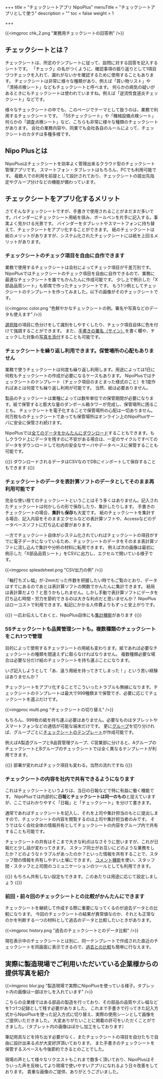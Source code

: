 +++
title = "チェックシートアプリ NipoPlus"
menuTitle = "チェックシートアプリとして使う"
description = ""
toc = false
weight = 1

+++

{{<imgproc chk_2.png "業務用チェックシートの回答例" />}}

## チェックシートとは？

チェックシートは、所定のテンプレートに従って、設問に対する回答を記入するシートです。
「チェック」の名がつくように、確認事項の振り返りとして1項目づつチェックを入れて、漏れがないかを確認するために使用することもあります。
チェックシートは非常に様々な種類があり、例えば「買い物リスト」や「清掃点検シート」などもチェックシートと呼べます。
何らかの病気の疑いがあるときにもチェックシートは使われていますね。例えば「逆流性食道炎チェックシート」などです。

様々なチェックシートの中でも、このページでテーマとして扱うのは、業務で利用するチェックシートです。
「5Sチェックシート」や「機械設備点検シート」何らかの「調査点検シート」など、こちらも非常に様々な種類のチェックシートがあります。
会社の業務内容や、同業でも会社各自のルールによって、チェックシートのカタチは多種多様です。

## Nipo Plusとは

NipoPlusはチェックシートを効率よく管理出来るクラウド型のチェックシート管理アプリです。
スマートフォン・タブレットはもちろん、PCでも利用可能です。
複数人での利用を前提として設計されており、チェックシートの提出先指定やグループ分けなどの機能が備わっています。

## チェックシートをアプリ化するメリット

さてそんなチェックシートですが、手書きで使用されることがまだまだ多いです。バインダーにチェックシート用紙を挟み、ボールペンを片手に記入する。事実よく見かける光景です。
バインダーをタブレットやスマートフォンに持ち替えて、チェックシートをアプリ化することができます。
紙のチェックシートは紙のメリットがありますが、システム化されたチェックシートには紙を上回るメリットがあります。

### チェックシートのチェック項目を自由に自作できます

業務で使用するチェックシートは会社によってチェック項目が千差万別です。NipoPlusではチェックシートのチェック項目を自由に自作できるので、業務に最適なチェックシートを誰でもかんたんに作成可能です。
少し上で例示した「X部品品質シート」も即席で作ったチェックシートです。
もう1つ例としてチェックシートのテンプレートを作ってみました。以下の画像がそのチェックシートです。

{{<imgproc color.png "色鮮やかなチェックシートの例。署名や写真などのデータも使えます" />}}

[選択肢](/org/groupsetting/template/select/)の項目に色分けをして識別をしやすくしたり、チェック項目自体に色を付けて強調することができます。
また、[手書きの署名（サイン）](/org/groupsetting/template/sign/)を書く欄や、チェックした対象の[写真を添付](/org/groupsetting/template/picture/)することも可能です。

### チェックシートを繰り返し利用できます。保管場所の心配もありません

業務で使うチェックシートは何度も繰り返し利用します。用途によっては1日に何枚もチェックシートの作成が必要になるケースもあります。
NipoPlusではチェックシートのテンプレート（チェック項目のまとまった様式のこと）を1度作ればあとは何度でも繰り返し利用が可能です。
当然、紙は必要ありません。

製品のチェックシートは業種によっては数年単位での保管期間が必要になります。紙で保管すると膨大な量のダンボール箱タワーが完成し、保管場所に困ることも。
チェックシートを電子化することで保管場所の心配は一切ありません。何万枚ものチェックシートであっても保管場所はオンライン上のNipoPlusサーバに安全に保管され続けます。

NipoPlusでは[全てのデータをかんたんにダウンロード](/report/totalling/csv/)することもできます。もしクラウド上にデータを残すのに不安がある場合は、一定のサイクルですべてのデータをダウンロードして社内の安全なサーバやデータベースに保管することも可能です。

{{<alice pos="right" icon="pc">}}
ダウンロードされるデータはCSVなのでDBにインポートして保存することもできます
{{</alice>}}

### チェックシートのデータを表計算ソフトのデータとしてそのまま再利用可能です

完全な使い捨てのチェックシートということはそう多くはありません。記入されたチェックシートは何かしらの形で保存したり、集計したりします。
手書きのチェックシートの場合、**集計**も**保存**も大変です。
紙のチェックシートを集計する場合、記入内容をそのままエクセルなどの表計算ソフトや、Accessなどのデータベースソフトに打ち込む必要があります。

一方でチェックシート自体がシステム化されていればチェックシートの項目がすでに電子データになっているため、チェックシートのデータをそのまま表計算ソフトに流し込んで集計や分析の材料に転用できます。
例えば次の画像は最初に例示した「X部品品質シート」をCSVに出力し、エクセルで開いている様子です。

{{<imgproc spleadsheet.png "CSV出力の例" />}}

「軸打ちズレ幅」が-2mmだった件数を把握したい時でもご覧のとおり、データはすでにあるのであとは表計算ソフトの関数でかんたんに集計できます。
結局は表計算だより？と思うかもしれません。しかし手動で表計算ソフトにデータを打ち込む時間・労力を節約できるのは大きな利点だと思いませんか？
NipoPlusはローコストで利用できます。転記にかかる人件費よりもずっと安上がりです。

{{<alice pos="right" icon="ok">}}
一応お伝えしておくと、NipoPlus自体にも[集計機能](/report/totalling/transition/)があります
{{</alice>}}

### 5Sチェックシートも品質管理シートも。複数種類のチェックシートをこれ1つで管理

目的によって使用するチェックシートの用紙も変わります。紙であれば必要なチェックシートの種類を間違えずに取らなければなりません。
複数種類必要な場合は必要な分だけ紙のチェックシートを持ち運ぶことになります。

いざ記入しようとして「あ、違う用紙を持ってきてしまった！」という苦い経験はありませんか？

チェックシートをアプリ化することでこういったトラブルも無縁になります。チェックシートのテンプレートは最大で999種類まで保管でき、必要に応じてチェックシートを選ぶだけです。

{{<imgproc multi.png "チェックシートの切り替え" />}}

もちろん、999枚の紙を持ち運ぶ必要はありません。必要なものはタブレットやスマートフォンなどの通信が可能な端末だけです。
更に[グループ](/org/groupsetting/make/)を切り分ければ、グループごとに[チェックシートのテンプレート](/org/groupsetting/template/make/)が作成可能です。

例えばA製造グループとB品質管理グループ、C営業部に分けると、AグループのチェックシートとBグループのチェックシートでは全く異なるテンプレートが利用できます。

{{<alice pos="right" icon="guide">}}
部署が変わればチェック項目も変わる。当然の流れですね
{{</alice>}}

### チェックシートの内容を社内で共有できるようになります

これはチェックシートというよりは、当日の日報などで特に有益に働く機能です。
NipoPlusでは内部的に**日報とチェックシートは同一のもの**と捉えていますが、ここではわかりやすく「日報」と「チェックシート」を分けて書きます。

通常であればチェックシートを記入し、それを上司や集計担当のもとに提出しますので、チェックシートの内容を閲覧するのは上司や集計担当者のみです。
そうではなく会社全体の情報共有としてチェックシートの内容をグループ内で共有することも可能です。

チェックシートの共有はそこまで大きな利点はなさそうに思いますが、これが日報だと少し話が変わってきます。
スタッフ同士がお互いにどのような業務をしたか？どのようなトラブルがあったのか？といった情報を共有することで、スタッフ間の情報を共有しやすい土壌にできます。
[コメント機能](/report/read/comment/)を使い、スタッフ間・スタッフと上司間のコミュニケーションのツールとしても利用できます。

{{<alice pos="right" icon="guide">}}
もちろん共有しない設定もできます。このあたりは用途に応じて設定しましょう
{{</alice>}}

### 前回・前々回のチェックシートとの比較がかんたんにできます

チェックシートを継続して作成する際に重要になってくるのが過去データとの比較になります。
今回のチェックシートの結果が異常値なのか、それとも正常なのかを判断する一つの材料として過去のデータと比較したいときがあります。

{{<imgproc history.png "過去のチェックシートとのデータ比較" />}}

現在表示中のチェックシートとは別に、同一テンプレートで作成された直近のチェックシートを同画面に表示できるので、[過去との比較](/report/read/analytics/)も簡単に行なえます。

## 実際に製造現場でご利用いただいている企業様からの提供写真を紹介

{{<imgproc blur.jpg "製造現場で実際にNipoPlusを使っている様子。タブレット内の画像は一部ぼかしを入れています" />}}

こちらの企業様ではある部品の製造を行っており、その部品の品質やズレ幅などを1つ1つ記録として残す必要がありました。
これまで手書きで行ってきた記入方式からNipoPlusを使った記入方式に切り替え、実際の使用シーンとして画像をご提供いただきました。
大変ありがたいことに掲載の許可をいただくことができました。（タブレット内の画像はぼかし加工をしております）

筆記用具などを持ち出す必要がなく、またチェックシートの項目を自分たちで自由に設計出来る点が大変好評頂いております。
また手書きのチェックシートを保管するスペースも今後節約できるとのことでした。

現場の声として様々なリクエストもこれまで数多く頂いており、NipoPlusはそういった声を反映してより現場で使いやすいアプリになれるよう日々改善をしております。
貴重な画像のご提供、ありがとうございました。
